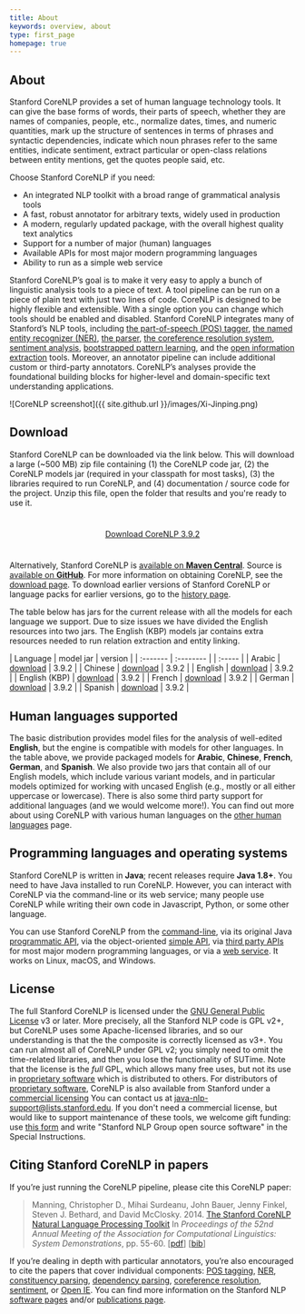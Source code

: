 ```yaml
---
title: About
keywords: overview, about
type: first_page
homepage: true
---
```


## About

Stanford CoreNLP provides a set of human language technology
tools. It can give the base
forms of words, their parts of speech, whether they are names of
companies, people, etc., normalize dates, times, and numeric quantities,
mark up the structure of sentences in terms of
phrases and syntactic dependencies, indicate which noun phrases refer to
the same entities, indicate sentiment, 
extract particular or open-class relations between entity mentions,
get the quotes people said, etc.

Choose Stanford CoreNLP if you need:

* An integrated NLP toolkit with a broad range of grammatical analysis tools
* A fast, robust annotator for arbitrary texts, widely used in production
* A modern, regularly updated package, with the overall highest quality text analytics
* Support for a number of major (human) languages
* Available APIs for most major modern programming languages
* Ability to run as a simple web service

Stanford CoreNLP’s goal is to
make it very easy to apply a bunch of linguistic analysis tools to a piece
of text. A tool pipeline can be run on a piece of plain text with
just two lines of code. CoreNLP is designed to be highly
flexible and extensible.  With a single option you can change which
tools should be enabled and disabled.
Stanford CoreNLP integrates many of Stanford&rsquo;s NLP tools,
including [the part-of-speech (POS) tagger](http://nlp.stanford.edu/software/tagger.html), 
[the named entity recognizer (NER)](http://nlp.stanford.edu/software/CRF-NER.html),
[the parser](http://nlp.stanford.edu/software/lex-parser.html),
[the coreference resolution system](http://nlp.stanford.edu/software/dcoref.html),
[sentiment analysis](http://nlp.stanford.edu/sentiment/),
[bootstrapped pattern learning](http://nlp.stanford.edu/software/patternslearning.html),
and the
[open information extraction](http://nlp.stanford.edu/software/openie.html)
tools. Moreover, an annotator pipeline can include additional custom or third-party annotators.
CoreNLP’s analyses provide the foundational building blocks for
higher-level and domain-specific text understanding applications.

![CoreNLP screenshot]({{ site.github.url }}/images/Xi-Jinping.png)


## Download

Stanford CoreNLP can be downloaded via the link below. This will download a large (~500 MB) zip file containing (1) the CoreNLP code jar, (2) the CoreNLP models jar (required in your classpath for most tasks), (3) the libraries required to run CoreNLP, and (4)&nbsp;documentation / source code for the project. Unzip this file, open the folder that results and you're ready to use it.


<div style="text-align:center; margin-top: 5ex; margin-bottom:5ex;"> <a class="downloadbutton" href="http://nlp.stanford.edu/software/stanford-corenlp-full-2018-10-05.zip">Download CoreNLP 3.9.2 </a> </div>

Alternatively, Stanford CoreNLP is [available on **Maven Central**](http://search.maven.org/#search%7Cga%7C1%7Ca%3A%22stanford-corenlp%22).
Source is [available on **GitHub**](https://github.com/stanfordnlp/CoreNLP).
For more information on obtaining CoreNLP, see the [download page](download.html). 
To download earlier versions of Stanford CoreNLP or language packs for earlier versions, go to the [history page](history.html).

The table below has jars for the current release with all the models for each language we support.
Due to size issues we have divided the English resources into two
jars.  The English (KBP) models jar contains extra resources needed to
run relation extraction and entity linking.

| Language | model jar | version |
| :------- | :-------- | | :----- |
| Arabic  | [download](http://nlp.stanford.edu/software/stanford-arabic-corenlp-2018-10-05-models.jar) | 3.9.2 |
| Chinese | [download](http://nlp.stanford.edu/software/stanford-chinese-corenlp-2018-10-05-models.jar) | 3.9.2 |
| English | [download](http://nlp.stanford.edu/software/stanford-english-corenlp-2018-10-05-models.jar) | 3.9.2 |
| English (KBP) | [download](http://nlp.stanford.edu/software/stanford-english-kbp-corenlp-2018-10-05-models.jar) | 3.9.2 |
| French | [download](http://nlp.stanford.edu/software/stanford-french-corenlp-2018-10-05-models.jar) | 3.9.2 |
| German | [download](http://nlp.stanford.edu/software/stanford-german-corenlp-2018-10-05-models.jar) | 3.9.2 |
| Spanish | [download](http://nlp.stanford.edu/software/stanford-spanish-corenlp-2018-10-05-models.jar) | 3.9.2 |

## Human languages supported

The basic distribution provides model files for the analysis of well-edited **English**,
but the engine is compatible with models for other languages. In the
table above, we provide packaged models for
**Arabic**, **Chinese**, **French**, **German**, and **Spanish**.
We also provide two jars that contain all of our
English models, which include various variant models, and in particular models
optimized for working with uncased English (e.g., mostly or all
either uppercase or lowercase).
There is also some third party support for additional languages (and
we would welcome more!). You can find out more about using CoreNLP with
various human languages on the
[other human languages](human-languages.html) page.


## Programming languages and operating systems

Stanford CoreNLP is written in **Java**; recent releases  require
**Java 1.8+**. You need to have Java installed to run
CoreNLP. However, you can interact with CoreNLP via the command-line
or its web service;
many people use CoreNLP while writing their own code in Javascript,
Python, or some other language.

You can use Stanford CoreNLP from the [command-line](cmdline.html),
via its original Java
[programmatic API](api.html), via the object-oriented [simple API](https://stanfordnlp.github.io/CoreNLP/simple.html),
via [third party APIs](other-languages.html) for most major modern
programming languages, or via a [web service](corenlp-server.html).
It works on Linux, macOS, and Windows.

## License

The full Stanford CoreNLP is licensed under the [GNU General Public License](http://www.gnu.org/licenses/gpl.html)
v3 or later. More precisely, all the Stanford NLP
code is GPL v2+, but CoreNLP uses some Apache-licensed libraries,
and so our understanding is that the the composite is correctly
licensed as v3+. You can run almost all of CoreNLP under GPL v2; you
simply need to omit the time-related libraries, and then you lose the
functionality of SUTime.
Note that the license is the <i>full</i> GPL,
which allows many free uses, but not its use in 
[proprietary software](http://www.gnu.org/licenses/gpl-faq.html#GPLInProprietarySystem) 
which is distributed to others.
For distributors of
[proprietary software](http://www.gnu.org/licenses/gpl-faq.html#GPLInProprietarySystem),
CoreNLP is also available from Stanford under a
[commercial licensing](http://techfinder.stanford.edu/technology_detail.php?ID=29724)
You can contact us at
[java-nlp-support@lists.stanford.edu](mailto:java-nlp-support@lists.stanford.edu).
If you don't need a commercial license, but would like to support
maintenance of these tools, we welcome gift funding:
use [this form](http://giving.stanford.edu/goto/writeingift)
and write "Stanford NLP Group open source software" in the Special Instructions.


## Citing Stanford CoreNLP in papers

If you&rsquo;re just running the CoreNLP pipeline, please cite this CoreNLP paper:

> Manning, Christopher D., Mihai Surdeanu, John Bauer, Jenny Finkel, Steven J. Bethard, and David McClosky. 2014. [The Stanford CoreNLP Natural Language Processing Toolkit](http://nlp.stanford.edu/pubs/StanfordCoreNlp2014.pdf) In *Proceedings of the 52nd Annual Meeting of the Association for Computational Linguistics: System Demonstrations*, pp. 55-60. \[[pdf](http://nlp.stanford.edu/pubs/StanfordCoreNlp2014.pdf)\] \[[bib](http://nlp.stanford.edu/pubs/StanfordCoreNlp2014.bib)\]

If you&rsquo;re dealing in depth with particular annotators,
you&rsquo;re also encouraged to cite the papers that cover individual
components:
[POS tagging](http://nlp.stanford.edu/software/tagger.html),
[NER](http://nlp.stanford.edu/software/CRF-NER.html),
[constituency parsing](http://nlp.stanford.edu/software/lex-parser.html),
[dependency parsing](http://nlp.stanford.edu/software/nndep.html),
[coreference resolution](http://nlp.stanford.edu/software/dcoref.html),
[sentiment](http://nlp.stanford.edu/sentiment/), or [Open IE](http://nlp.stanford.edu/software/openie.html).
You can find more information on the Stanford NLP
[software pages](http://nlp.stanford.edu/software/) and/or
[publications page](http://nlp.stanford.edu/pubs/).


